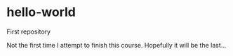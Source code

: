 # hello-world
First repository

Not the first time I attempt to finish this course. Hopefully it will be the last...

